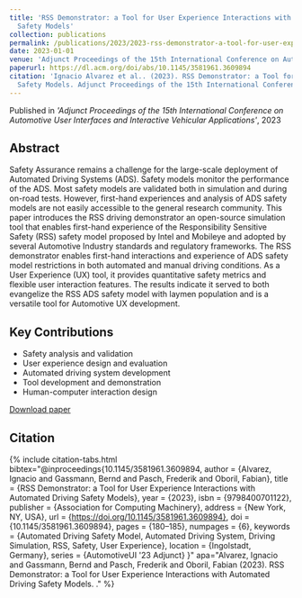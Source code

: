 ```yaml
---
title: 'RSS Demonstrator: a Tool for User Experience Interactions with Automated Driving
  Safety Models'
collection: publications
permalink: /publications/2023/2023-rss-demonstrator-a-tool-for-user-experience-intera
date: 2023-01-01
venue: 'Adjunct Proceedings of the 15th International Conference on Automotive User Interfaces and Interactive Vehicular Applications'
paperurl: https://dl.acm.org/doi/abs/10.1145/3581961.3609894
citation: 'Ignacio Alvarez et al.. (2023). RSS Demonstrator: a Tool for User Experience Interactions with Automated Driving
  Safety Models. Adjunct Proceedings of the 15th International Conference on Automotive User Interfaces and Interactive Vehicular Applications.'
---
```


Published in *'Adjunct Proceedings of the 15th International Conference on Automotive User Interfaces and Interactive Vehicular Applications'*, 2023

## Abstract

Safety Assurance remains a challenge for the large-scale deployment of Automated Driving Systems (ADS). Safety models monitor the performance of the ADS. Most safety models are validated both in simulation and during on-road tests. However, first-hand experiences and analysis of ADS safety models are not easily accessible to the general research community. This paper introduces the RSS driving demonstrator an open-source simulation tool that enables first-hand experience of the Responsibility Sensitive Safety (RSS) safety model proposed by Intel and Mobileye and adopted by several Automotive Industry standards and regulatory frameworks. The RSS demonstrator enables first-hand interactions and experience of ADS safety model restrictions in both automated and manual driving conditions. As a User Experience (UX) tool, it provides quantitative safety metrics and flexible user interaction features. The results indicate it served to both evangelize the RSS ADS safety model with laymen population and is a versatile tool for Automotive UX development.

## Key Contributions

* Safety analysis and validation
* User experience design and evaluation
* Automated driving system development
* Tool development and demonstration
* Human-computer interaction design

[Download paper](https://dl.acm.org/doi/abs/10.1145/3581961.3609894)


## Citation

{% include citation-tabs.html 
  bibtex="@inproceedings{10.1145/3581961.3609894,
  author = {Alvarez, Ignacio and Gassmann, Bernd and Pasch, Frederik and Oboril, Fabian},
  title = {RSS Demonstrator: a Tool for User Experience Interactions with Automated Driving Safety Models},
  year = {2023},
  isbn = {9798400701122},
  publisher = {Association for Computing Machinery},
  address = {New York, NY, USA},
  url = {https://doi.org/10.1145/3581961.3609894},
  doi = {10.1145/3581961.3609894},
  pages = {180–185},
  numpages = {6},
  keywords = {Automated Driving Safety Model, Automated Driving System, Driving Simulation, RSS, Safety, User Experience},
  location = {Ingolstadt, Germany},
  series = {AutomotiveUI '23 Adjunct}
}" 
  apa="Alvarez, Ignacio and Gassmann, Bernd and Pasch, Frederik and Oboril, Fabian (2023). RSS Demonstrator: a Tool for User Experience Interactions with Automated Driving
  Safety Models. ." %}